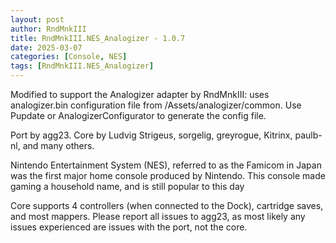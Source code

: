 ```yaml
---
layout: post
author: RndMnkIII
title: RndMnkIII.NES_Analogizer - 1.0.7
date: 2025-03-07
categories: [Console, NES]
tags: [RndMnkIII.NES_Analogizer]
---
```

Modified to support the Analogizer adapter by RndMnkIII: uses analogizer.bin configuration file from /Assets/analogizer/common. Use Pupdate or AnalogizerConfigurator
to generate the config file.

Port by agg23. Core by Ludvig Strigeus, sorgelig, greyrogue, Kitrinx, paulb-nl, and many others.

Nintendo Entertainment System (NES), referred to as the Famicom in Japan was the first major home console produced by Nintendo. This console made gaming a household name, and is still popular to this day

Core supports 4 controllers (when connected to the Dock), cartridge saves, and most mappers. Please report all issues to agg23, as most likely any issues experienced are issues with the port, not the core.
